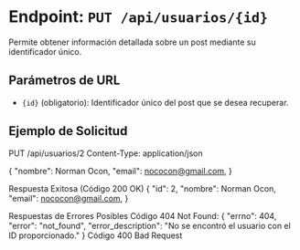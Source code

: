 # Endpoint: `PUT /api/usuarios/{id}`

Permite obtener información detallada sobre un post mediante su identificador único.

## Parámetros de URL
- `{id}` (obligatorio): Identificador único del post que se desea recuperar.

## Ejemplo de Solicitud
PUT /api/usuarios/2
Content-Type: application/json

{
  "nombre": Norman Ocon,
  "email": nococon@gmail.com,
}

Respuesta Exitosa (Código 200 OK)
{
  "id": 2,
  "nombre": Norman Ocon,
  "email": nococon@gmail.com,
}

Respuestas de Errores Posibles
Código 404 Not Found:
{
  "errno": 404,
  "error": "not_found",
  "error_description": "No se encontró el usuario con el ID proporcionado."
}
Código 400 Bad Request